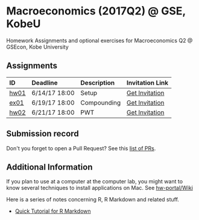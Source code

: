 
Macroeconomics (2017Q2) @ GSE, KobeU
====================================

Homework Assignments and optional exercises for Macroeconomics Q2 @ GSEcon, Kobe University

Assignments
-----------

| ID                                           | Deadline      | Description | Invitation Link                                                                                        |
|:---------------------------------------------|:--------------|:------------|:-------------------------------------------------------------------------------------------------------|
| [hw01](https://github.com/rokko-ma17q2/hw01) | 6/14/17 18:00 | Setup       | [Get Invitation](https://classroom.github.com/assignment-invitations/6153a14960b7a92063c03cc85257cad9) |
| [ex01](https://github.com/rokko-ma17q2/ex01) | 6/19/17 18:00 | Compounding | [Get Invitation](https://classroom.github.com/assignment-invitations/5dc00dcf6f1c61dcd964708a70dd7a02) |
| [hw02](https://github.com/rokko-ma17q2/hw02) | 6/21/17 18:00 | PWT         | [Get Invitation](https://classroom.github.com/assignment-invitations/f27314c9171ca8f2d375d1fd30e6de2f) |

Submission record
-----------------

Don't you forget to open a Pull Request? See this [list of PRs](https://github.com/issues?utf8=%E2%9C%93&q=is%3Apr+user%3Arokko-ma17q2).

Additional Information
----------------------

If you plan to use at a computer at the computer lab, you might want to know several techniques to install applications on Mac. See [hw-portal/Wiki](https://github.com/rokko-ma17q2/hw-portal/wiki)

Here is a series of notes concerning R, R Markdown and related stuff.

-   [Quick Tutorial for R Markdown](https://cdn.rawgit.com/kenjisato/tips/2e4d7a9d/rmarkdown-basic/basic.html)
